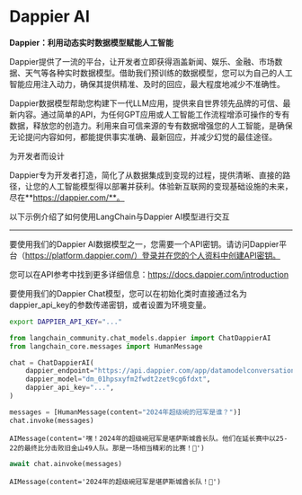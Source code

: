 # Dappier AI

**Dappier：利用动态实时数据模型赋能人工智能**

Dappier提供了一流的平台，让开发者立即获得涵盖新闻、娱乐、金融、市场数据、天气等各种实时数据模型。借助我们预训练的数据模型，您可以为自己的人工智能应用注入动力，确保其提供精准、及时的回应，最大程度地减少不准确性。

Dappier数据模型帮助您构建下一代LLM应用，提供来自世界领先品牌的可信、最新内容。通过简单的API，为任何GPT应用或人工智能工作流程增添可操作的专有数据，释放您的创造力。利用来自可信来源的专有数据增强您的人工智能，是确保无论提问内容如何，都能提供事实准确、最新回应，并减少幻觉的最佳途径。

为开发者而设计

Dappier专为开发者打造，简化了从数据集成到变现的过程，提供清晰、直接的路径，让您的人工智能模型得以部署并获利。体验新互联网的变现基础设施的未来，尽在**https://dappier.com/**。

以下示例介绍了如何使用LangChain与Dappier AI模型进行交互

-----------------------------------------------------------------------------------

要使用我们的Dappier AI数据模型之一，您需要一个API密钥。请访问Dappier平台（https://platform.dappier.com/）登录并在您的个人资料中创建API密钥。

您可以在API参考中找到更多详细信息：https://docs.dappier.com/introduction

要使用我们的Dappier Chat模型，您可以在初始化类时直接通过名为dappier_api_key的参数传递密钥，或者设置为环境变量。

```bash
export DAPPIER_API_KEY="..."
```

```python
from langchain_community.chat_models.dappier import ChatDappierAI
from langchain_core.messages import HumanMessage
```

```python
chat = ChatDappierAI(
    dappier_endpoint="https://api.dappier.com/app/datamodelconversation",
    dappier_model="dm_01hpsxyfm2fwdt2zet9cg6fdxt",
    dappier_api_key="...",
)
```

```python
messages = [HumanMessage(content="2024年超级碗的冠军是谁？")]
chat.invoke(messages)
```

```output
AIMessage(content='嘿！2024年的超级碗冠军是堪萨斯城酋长队。他们在延长赛中以25-22的最终比分击败旧金山49人队。那是一场相当精彩的比赛！🏈')
```

```python
await chat.ainvoke(messages)
```

```output
AIMessage(content='2024年的超级碗冠军是堪萨斯城酋长队！🏈')
```